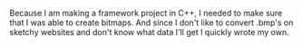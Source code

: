 Because I am making a framework project in C++, I needed to make sure that I was able to create bitmaps. And since I don't like to convert .bmp's on sketchy websites and don't know what data I'll get I  quickly wrote my own.
